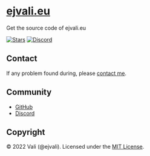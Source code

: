 # [ejvali.eu](https://ejvali.eu)
Get the source code of ejvali.eu

[![Stars](https://img.shields.io/github/stars/DevVali/devvali.github.io)](https://github.com/DevVali/devvali.github.io/stargazers)
[![Discord](https://discordapp.com/api/guilds/886548261748502538/widget.png)](https://discord.gg/dsTTyA7MuQ) 

## Contact

If any problem found during, please [contact me](https://ejvali.eu/#contact).

## Community

- [GitHub](https://github.com/DevVali/ejvali-eu)
- [Discord](https://discord.gg/dsTTyA7MuQ)

## Copyright

© 2022 Vali (@ejvali). Licensed under the [MIT License](https://ejvali.eu/LICENSE.md).
